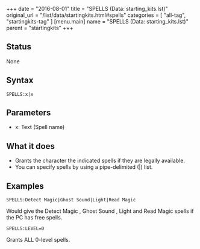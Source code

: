 +++
date = "2016-08-01"
title = "SPELLS (Data: starting_kits.lst)"
original_url = "/list/data/startingkits.html#spells"
categories = [ "all-tag", "startingkits-tag" ]
[menu.main]
    name = "SPELLS (Data: starting_kits.lst)"
    parent = "startingkits"
+++

## Status

None

## Syntax

`SPELLS:x|x`

## Parameters

-   x: Text (Spell name)



What it does
------------

-   Grants the character the indicated spells if they are
    legally available.
-   You can specify spells by using a pipe-delimited (|) list.

Examples
--------

`SPELLS:Detect Magic|Ghost Sound|Light|Read Magic`

Would give the <span class="lstobj">Detect Magic</span> , <span
class="lstobj">Ghost Sound</span> , <span class="lstobj">Light</span>
and <span class="lstobj">Read Magic</span> spells if the PC has free
spells.

`SPELLS:LEVEL=0`

Grants ALL 0-level spells.

